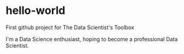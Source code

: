 # hello-world
First github project for The Data Scientist's Toolbox

I'm a Data Science enthusiast, hoping to become a professional Data Scientist.

